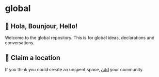 # global

## 👋 Hola, Bounjour, Hello!
Welcome to the global repository. This is for global ideas, declarations and conversations.

## 📍 Claim a location
If you think you could create an unspent space, [add](https://github.com/unspentspace/global/issues/new?assignees=&labels=community&projects=&template=add-community.md&title=New+Community) your community.
